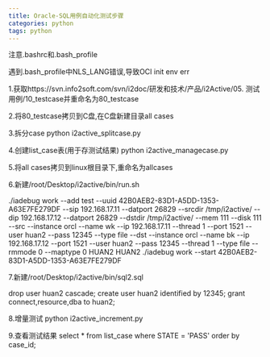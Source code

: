 ```yaml
---
title: Oracle-SQL用例自动化测试步骤
categories: python
tags: python
---
```



注意.bashrc和.bash_profile

遇到.bash_profile中NLS_LANG错误,导致OCI init env err


1.获取https://svn.info2soft.com/svn/i2doc/研发和技术/产品/i2Active/05. 测试用例/10_testcase并重命名为80_testcase

2.将80_testcase拷贝到C盘,在C盘新建目录all cases

3.拆分case
python i2active_splitcase.py

4.创建list_case表(用于存测试结果)
python i2active_managecase.py

5.将all cases拷贝到linux根目录下,重命名为allcases


6.新建/root/Desktop/i2active/bin/run.sh

./iadebug work --add test --uuid 42B0AEB2-83D1-A5DD-1353-A63E7FE279DF  --sip 192.168.17.11 --datport 26829  --srcdir /tmp/i2active/ --dip 192.168.17.12 --datport 26829  --dstdir /tmp/i2active/  --mem 111 --disk 111 --src --instance orcl --name wk --ip 192.168.17.11 --thread 1 --port 1521  --user huan2 --pass 12345  --type file --dst --instance orcl --name bk --ip 192.168.17.12 --port 1521 --user huan2 --pass 12345 --thread 1 --type file  --rmmode 0  --maptype 0 HUAN2 HUAN2
./iadebug work --start 42B0AEB2-83D1-A5DD-1353-A63E7FE279DF


7.新建/root/Desktop/i2active/bin/sql2.sql

drop user huan2 cascade;
create user huan2 identified by 12345;
grant connect,resource,dba to huan2;

8.增量测试
python i2active_increment.py



9.查看测试结果
select * from list_case where STATE = 'PASS' order by case_id;



